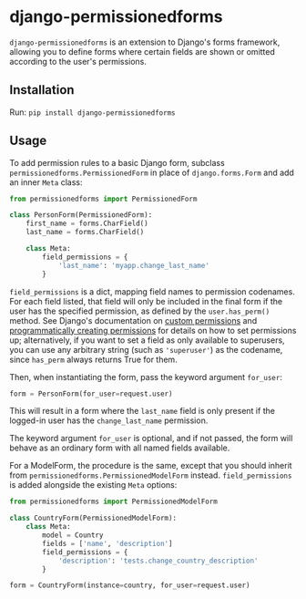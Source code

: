 django-permissionedforms
========================

`django-permissionedforms` is an extension to Django's forms framework, allowing you to define forms where certain fields are shown or omitted according to the user's permissions.


Installation
------------

Run: `pip install django-permissionedforms`


Usage
-----

To add permission rules to a basic Django form, subclass `permissionedforms.PermissionedForm` in place of `django.forms.Form` and add an inner `Meta` class:

```python
from permissionedforms import PermissionedForm

class PersonForm(PermissionedForm):
    first_name = forms.CharField()
    last_name = forms.CharField()

    class Meta:
        field_permissions = {
            'last_name': 'myapp.change_last_name'
        }
```

`field_permissions` is a dict, mapping field names to permission codenames. For each field listed, that field will only be included in the final form if the user has the specified permission, as defined by the `user.has_perm()` method. See Django's documentation on [custom permissions](https://docs.djangoproject.com/en/stable/topics/auth/customizing/#custom-permissions) and [programmatically creating permissions](https://docs.djangoproject.com/en/4.0/topics/auth/default/#programmatically-creating-permissions) for details on how to set permissions up; alternatively, if you want to set a field as only available to superusers, you can use any arbitrary string (such as `'superuser'`) as the codename, since `has_perm` always returns True for them.

Then, when instantiating the form, pass the keyword argument `for_user`:

```python
form = PersonForm(for_user=request.user)
```

This will result in a form where the `last_name` field is only present if the logged-in user has the `change_last_name` permission.

The keyword argument `for_user` is optional, and if not passed, the form will behave as an ordinary form with all named fields available.

For a ModelForm, the procedure is the same, except that you should inherit from `permissionedforms.PermissionedModelForm` instead. `field_permissions` is added alongside the existing `Meta` options:

```python
from permissionedforms import PermissionedModelForm

class CountryForm(PermissionedModelForm):
    class Meta:
        model = Country
        fields = ['name', 'description']
        field_permissions = {
            'description': 'tests.change_country_description'
        }

form = CountryForm(instance=country, for_user=request.user)
```
